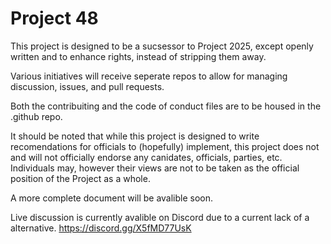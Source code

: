 # Project 48
This project is designed to be a sucsessor to Project 2025, except openly written and to enhance rights, instead of stripping them away.

Various initiatives will receive seperate repos to allow for managing discussion, issues, and pull requests.

Both the contribuiting and the code of conduct files are to be housed in the .github repo.

It should be noted that while this project is designed to write recomendations for officials to (hopefully) implement, this project does not and will not officially endorse any canidates, officials, parties, etc. Individuals may, however their views are not to be taken as the official position of the Project as a whole.

A more complete document will be avalible soon.

Live discussion is currently avalible on Discord due to a current lack of a alternative. https://discord.gg/X5fMD77UsK
